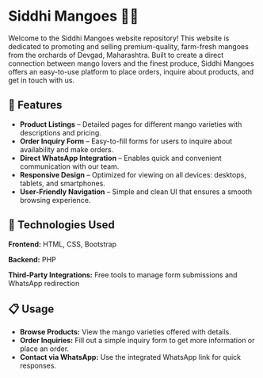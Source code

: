 
# Siddhi Mangoes 🍋🍃

Welcome to the Siddhi Mangoes website repository! This website is dedicated to promoting and selling premium-quality, farm-fresh mangoes from the orchards of Devgad, Maharashtra. Built to create a direct connection between mango lovers and the finest produce, Siddhi Mangoes offers an easy-to-use platform to place orders, inquire about products, and get in touch with us.


## 🌟 Features

- **Product Listings** – Detailed pages for different mango varieties with descriptions and pricing.
- **Order Inquiry Form** – Easy-to-fill forms for users to inquire about availability and make orders.
- **Direct WhatsApp Integration** – Enables quick and convenient communication with our team.
- **Responsive Design** – Optimized for viewing on all devices: desktops, tablets, and smartphones.
- **User-Friendly Navigation** – Simple and clean UI that ensures a smooth browsing experience.


## 🚀 Technologies Used

**Frontend:**  HTML, CSS, Bootstrap

**Backend:** PHP

**Third-Party Integrations:** Free tools to manage form submissions and WhatsApp redirection


## 📋 Usage

- **Browse Products:** View the mango varieties offered with details.
- **Order Inquiries:** Fill out a simple inquiry form to get more information or place an order.
- **Contact via WhatsApp:** Use the integrated WhatsApp link for quick responses.

